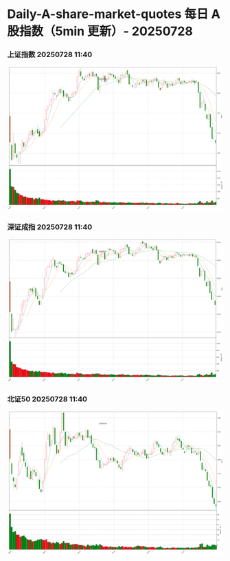 
# Daily-A-share-market-quotes 每日 A 股指数（5min 更新）- 20250728

### 上证指数 20250728 11:40
![](./fig/2025/7/20250728-sh000001.png)

### 深证成指 20250728 11:40
![](./fig/2025/7/20250728-sz399001.png)

### 北证50 20250728 11:40
![](./fig/2025/7/20250728-bj899050.png)
